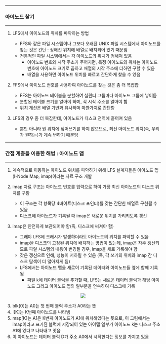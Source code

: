 -----
### 아이노드 찾기
-----
1. LFS에서 아이노드의 위치를 파악하는 방법
   - FFS와 같은 파일 시스템이나 그보다 오래된 UNIX 파일 시스템에서 아이노드를 찾는 것은 간단 : 정해진 위치에 배열로 배치되어 있기 때문임
   - 전통적인 파일 시스템에서는 각 아이노드의 위치가 정해져 있음
     + 아이노드 번호와 시작 주소가 주어지면, 특정 아이노드의 위치는 아이노드 번호에 아이노드 크기로 곱하고 배열의 시작 주소에 더하면 구할 수 있음
     + 배열을 사용하면 아이노드 위치를 빠르고 간단하게 찾을 수 있음

2. FFS에서 아이노드 번호를 사용하여 아이노드를 찾는 것은 좀 더 복잡합
   - FFS는 아이노드 테이블을 분할하여 실린더 그룹마다 아이노드 그룹에 넣어둠
   - 분할된 테이블 크기를 알아야 하며, 각 시작 주소를 알아야 함
   - 위치 계산은 배열 기반과 유사하며 마찬가지로 간단함

3. LFS의 경우 좀 더 복잡한데, 아이노드가 디스크 전역에 흩어져 있음
   - 뿐만 아니라 원 위치에 덮어쓰기를 하지 않으므로, 최신 아이노드 위치(즉, 우리가 원하는)가 계속 변하기 때문임

-----
### 간접 계층을 이용한 해법 : 아이노드 맵
-----
1. 계속적으로 이동하는 아이노드 위치를 파악하기 위해 LFS 설계자들은 아이노드 맵(I-Node Map, imap)이라는 자료 구조 개발
2. imap 자료 구조는 아이노드 번호를 입력으로 하여 가장 최신 아이노드의 디스크 위치를 구함
   - 이 구조는 각 항목당 4바이트(디스크 포인터)를 갖는 간단한 배열로 구현될 수 있음
   - 디스크에 아이노드가 기록될 때 imap은 새로운 위치를 가리키도록 갱신

3. imap은 안전하게 보관되어야 함(즉, 디스크에 써져야 함)
   - 그래야 LFS에 크래시가 발생하더라도 아이노드의 위치를 파악할 수 있음
   - imap을 디스크의 고정된 위치에 배치하는 방법이 있는데, imap은 자주 갱신되므로 파일 시스템의 내용이 변경될 경우, imap을 새로 기록해야 함
   - 잦은 갱신으로 인해, 성능이 저하될 수 있음 (즉, 각 쓰기의 위치와 imap 간 디스크 탐색이 더 많아지게 됨)
   - LFS에서는 아이노드 맵을 새로이 기록된 데이터와 아이노드들 옆에 함께 기록됨
     + 파일 k에 데이터 블럭을 추가할 때, LFS는 새로운 데이터 블럭과 해당 아이노드 그리고 아이노드 맵의 일부분을 연속하여 디스크에 기록
<div align="center">
<img src="https://github.com/user-attachments/assets/b1bf9127-bec1-4ca5-995c-e2ae0ae160fb">
</div>

3. blk[0]는 A0는 첫 번째 블럭 주소가 A0라는 뜻
4. I[K]는 K번쨰 아이노드를 나타냄
5. map[K]는 A1은 K번째 아이노드가 A1에 위치해있다는 뜻으로, 이 그림에서는 imap이라고 표기된 블럭에 저장되어 있는 아이맵 일부가 아이노드 k는 디스크 주소 A1에 있다고 나타내고 잇음
6. 이 아이노드는 데이터 블럭 D가 주소 A0에서 시작한다는 정보를 가지고 있음
